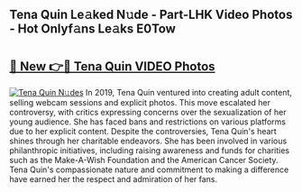 ## Tena Quin Le𝚊ked N𝚞de - Part-LHK Video Photos - Hot Onlyf𝚊ns Le𝚊ks E0Tow

# <h2><a href="http://ab81575.deff.icu/?id=Tena+Quin">🔗 New 👉🔴 Tena Quin VIDEO Photos</a></h2>

[![Tena Quin N𝚞des](https://i.imgur.com/rIISA9y.gif)](http://ab81575.deff.icu/?id=Tena+Quin)
In 2019, Tena Quin ventured into creating adult content, selling webcam sessions and explicit photos. This move escalated her controversy, with critics expressing concerns over the sexualization of her young audience. She has faced bans and restrictions on various platforms due to her explicit content. Despite the controversies, Tena Quin's heart shines through her charitable endeavors. She has been involved in various philanthropic initiatives, including raising awareness and funds for charities such as the Make-A-Wish Foundation and the American Cancer Society. Tena Quin's compassionate nature and commitment to making a difference have earned her the respect and admiration of her fans.
